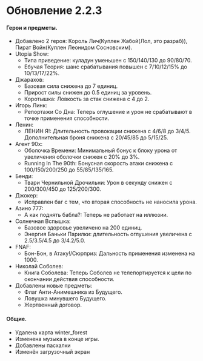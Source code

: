 
# Обновление 2.2.3
   #### Герои и предметы.
   * Добавлено 2 героя: Король Лич(Куплен Жабой(Лол, это разраб)), Пират Войн(Куплен Леонидом Сосновским).
   * Utopia Show:
     * Типа приведение: куладун уменьшен с 150/140/130 до 90/80/70.
     * Ебучая Теория: шанс срабатывания повышен с 7/10/12/15% до 10/13/17/22%.
   * Джарахов:
     * Базовая сила снижена до 7 единиц.
     * Прирост силы снижен до 0.5 единиц за уровень.
     * Коротышка: Ловкость за стак снижена с 4 до 2.
   * Игорь Линк:
     * Репортажи Со Дна: Теперь оглушение и урон не срабатывают в точке применения способности.
   * Ленин:
     * ЛЕНИН Я!: Длительность провокации снижена с 4/6/8 до 3/4/5. Дополнительная броня снижена с 20/45/85 до 5/15/25.
   * Агент 90х:
     * Оболочка Времени: Минимальный бонус к блоку урона от увеличения оболочки снижен с 20% до 3%.
     * Running In The 90th: Бонусная скорость атаки снижена с 100/150/200/250 до 55/85/135/165.
   * Бенди:
     * Твари Чернильной Дрочильни: Урон в секунду снижен с 200/300/450 до 125/200/300.
   * Джокер:
     * Исправлен баг с тем, что вторая способность не наносила урона.
   * Азино 777:
     * А как поднять бабла?: Теперь не работает на иллюзии.
   * Солнечная Вспышка:
     * Базовое здоровье увеличено на 200 единиц.
     * Энергия Баньки Парилки: длительность оглушения увеличена с 2.5/3.5/4.5 до 3/4.2/5.0.
   * FNAF:
     * Бон-Бон, в Атаку!/Сюрприз: Дальность применения изменена на 1000.
   * Николай Соболев:
     * Книга Соболева: Теперь Соболев не телепортируется к цели по окончании действия способности.
  * Добавлены новые предметы: 
     * Флаг Анти-Анимешника из Будущего.
     * Ловушка минувшего Будущего.
     * Жертвенный договор.
   #### Общие.
   * Удалена карта winter_forest
   * Изменена музыка в конце игры.
   * Добавлены пасхалки
   * Изменён загрузочный экран
   
